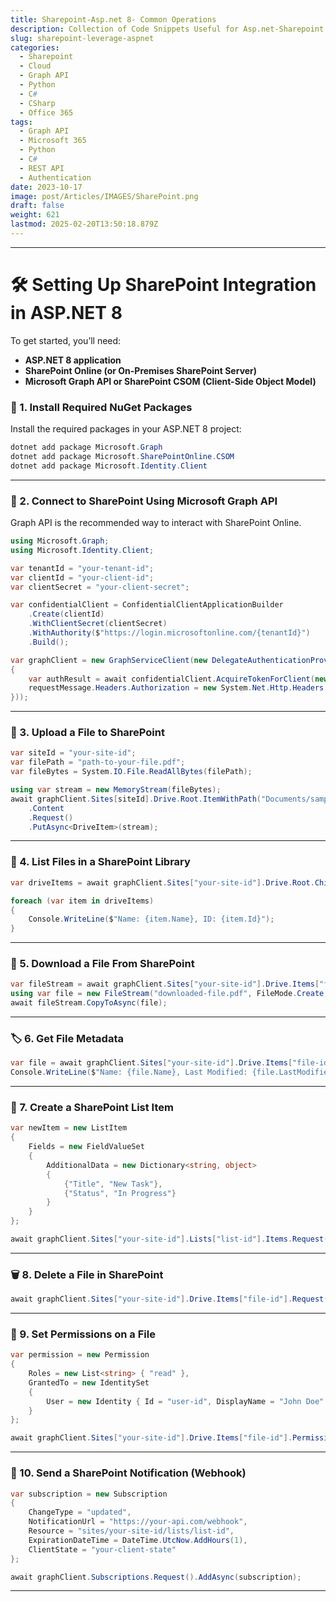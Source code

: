 ```yaml
---
title: Sharepoint-Asp.net 8- Common Operations
description: Collection of Code Snippets Useful for Asp.net-Sharepoint
slug: sharepoint-leverage-aspnet
categories:
  - Sharepoint
  - Cloud
  - Graph API
  - Python
  - C#
  - CSharp
  - Office 365
tags:
  - Graph API
  - Microsoft 365
  - Python
  - C#
  - REST API
  - Authentication
date: 2023-10-17
image: post/Articles/IMAGES/SharePoint.png
draft: false
weight: 621
lastmod: 2025-02-20T13:50:18.879Z
---
```

<!-- 
---
title: "Leverage SharePoint in ASP.NET 8 Applications"
date: 2025-02-19
description: "What Sharepoint is good for, and not with Asp.net"
tags: ["ASP.NET 8", "SharePoint", "Integration", "Web Development"]
---

# Understanding How to Leverage SharePoint in ASP.NET 8 Applications: What It’s Good For and What It’s Not

If you’ve ever thought, “Hey, SharePoint looks fancy, maybe I should use it in my ASP.NET 8 app” ? 

SharePoint can be an excellent tool for document management, collaboration, and workflow automation—but it’s not a magic wand that fixes everything. 
-->

<!-- 
In this article, we’ll break down:

- **What SharePoint is good for**
- **What it’s not good for**
- **How to integrate it into your ASP.NET 8 application**
- **Code samples to save you time and frustration**

Let’s dive in!
-->

***

<!-- 
## 🚀 Why Integrate SharePoint With ASP.NET 8?

SharePoint isn’t just a glorified file storage system. Here’s where it shines:

✅ **Document Management** – Upload, retrieve, and organize documents with access control.  
✅ **Collaboration** – Users can edit and share files in real-time.  
✅ **Workflows & Automation** – Approval processes, notifications, and event-driven actions.  
✅ **Security & Compliance** – Versioning, audit logs, and user permissions are built-in.  

But, let’s keep it real—SharePoint isn’t great for everything.

---

## 🚫 What SharePoint Is NOT Good For

❌ **High-performance transactional databases** – It’s not a replacement for SQL Server or NoSQL databases.  
❌ **Real-time data processing** – SharePoint APIs can be slow compared to dedicated solutions.  
❌ **Complex business logic** – It's not a substitute for a robust backend with microservices.  
❌ **Building an entire app inside SharePoint** – Just don’t. Extend it, don’t replace your actual app with it.  

---
-->

# 🛠 Setting Up SharePoint Integration in ASP.NET 8

To get started, you’ll need:

* **ASP.NET 8 application**
* **SharePoint Online (or On-Premises SharePoint Server)**
* **Microsoft Graph API or SharePoint CSOM (Client-Side Object Model)**

### 🔧 1. Install Required NuGet Packages

Install the required packages in your ASP.NET 8 project:

```powershell
dotnet add package Microsoft.Graph
dotnet add package Microsoft.SharePointOnline.CSOM
dotnet add package Microsoft.Identity.Client
```

***

### 📂 2. Connect to SharePoint Using Microsoft Graph API

Graph API is the recommended way to interact with SharePoint Online.

```csharp
using Microsoft.Graph;
using Microsoft.Identity.Client;

var tenantId = "your-tenant-id";
var clientId = "your-client-id";
var clientSecret = "your-client-secret";

var confidentialClient = ConfidentialClientApplicationBuilder
    .Create(clientId)
    .WithClientSecret(clientSecret)
    .WithAuthority($"https://login.microsoftonline.com/{tenantId}")
    .Build();

var graphClient = new GraphServiceClient(new DelegateAuthenticationProvider(async (requestMessage) =>
{
    var authResult = await confidentialClient.AcquireTokenForClient(new[] { "https://graph.microsoft.com/.default" }).ExecuteAsync();
    requestMessage.Headers.Authorization = new System.Net.Http.Headers.AuthenticationHeaderValue("Bearer", authResult.AccessToken);
}));
```

***

### 📁 3. Upload a File to SharePoint

```csharp
var siteId = "your-site-id";
var filePath = "path-to-your-file.pdf";
var fileBytes = System.IO.File.ReadAllBytes(filePath);

using var stream = new MemoryStream(fileBytes);
await graphClient.Sites[siteId].Drive.Root.ItemWithPath("Documents/sample.pdf")
    .Content
    .Request()
    .PutAsync<DriveItem>(stream);
```

***

### 📜 4. List Files in a SharePoint Library

```csharp
var driveItems = await graphClient.Sites["your-site-id"].Drive.Root.Children.Request().GetAsync();

foreach (var item in driveItems)
{
    Console.WriteLine($"Name: {item.Name}, ID: {item.Id}");
}
```

***

### 🔄 5. Download a File From SharePoint

```csharp
var fileStream = await graphClient.Sites["your-site-id"].Drive.Items["file-id"].Content.Request().GetAsync();
using var file = new FileStream("downloaded-file.pdf", FileMode.Create, FileAccess.Write);
await fileStream.CopyToAsync(file);
```

***

### 🏷 6. Get File Metadata

```csharp
var file = await graphClient.Sites["your-site-id"].Drive.Items["file-id"].Request().GetAsync();
Console.WriteLine($"Name: {file.Name}, Last Modified: {file.LastModifiedDateTime}");
```

***

### 🔄 7. Create a SharePoint List Item

```csharp
var newItem = new ListItem
{
    Fields = new FieldValueSet
    {
        AdditionalData = new Dictionary<string, object>
        {
            {"Title", "New Task"},
            {"Status", "In Progress"}
        }
    }
};

await graphClient.Sites["your-site-id"].Lists["list-id"].Items.Request().AddAsync(newItem);
```

***

### 🗑 8. Delete a File in SharePoint

```csharp
await graphClient.Sites["your-site-id"].Drive.Items["file-id"].Request().DeleteAsync();
```

***

### 🔑 9. Set Permissions on a File

```csharp
var permission = new Permission
{
    Roles = new List<string> { "read" },
    GrantedTo = new IdentitySet
    {
        User = new Identity { Id = "user-id", DisplayName = "John Doe" }
    }
};

await graphClient.Sites["your-site-id"].Drive.Items["file-id"].Permissions.Request().AddAsync(permission);
```

***

### 📩 10. Send a SharePoint Notification (Webhook)

```csharp
var subscription = new Subscription
{
    ChangeType = "updated",
    NotificationUrl = "https://your-api.com/webhook",
    Resource = "sites/your-site-id/lists/list-id",
    ExpirationDateTime = DateTime.UtcNow.AddHours(1),
    ClientState = "your-client-state"
};

await graphClient.Subscriptions.Request().AddAsync(subscription);
```

***

<!-- 

# 🎯 Key Ideas
### Use SharePoint When:
- You need document management and versioning.
- You want to store and retrieve files with controlled access.
- You need basic collaboration tools.
- You want built-in security and compliance.

### Avoid SharePoint When:
- You need high-speed, real-time data transactions.
- You’re building complex applications that require a relational database.
- You don’t want to deal with Microsoft 365 authentication headaches.

With the right situatoin, SharePoint can add alot of value and reduce boilerplate custom code.
-->
